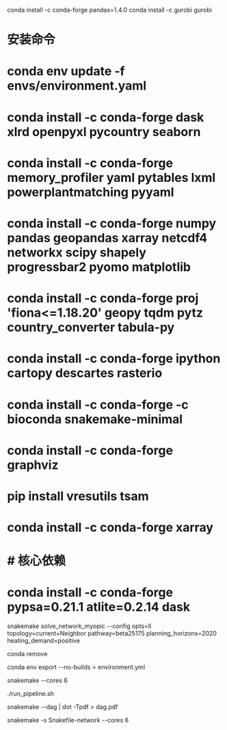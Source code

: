 conda install -c conda-forge pandas=1.4.0
conda install -c gurobi gurobi

# 安装命令
# conda env update -f envs/environment.yaml

# conda install -c conda-forge dask xlrd openpyxl pycountry seaborn
# conda install -c conda-forge memory_profiler yaml pytables lxml powerplantmatching pyyaml
# conda install -c conda-forge numpy pandas geopandas xarray netcdf4 networkx scipy shapely progressbar2 pyomo matplotlib
# conda install -c conda-forge proj 'fiona<=1.18.20' geopy tqdm pytz country_converter tabula-py
# conda install -c conda-forge ipython cartopy descartes rasterio
# conda install -c conda-forge -c bioconda snakemake-minimal
# conda install -c conda-forge graphviz
# pip install vresutils tsam
# conda install -c conda-forge xarray
# # 核心依赖
# conda install -c conda-forge pypsa=0.21.1 atlite=0.2.14 dask

snakemake solve_network_myopic --config opts=ll topology=current+Neighbor pathway=beta25175 planning_horizons=2020 heating_demand=positive

conda remove

conda env export --no-builds > environment.yml

snakemake --cores 6

./run_pipeline.sh

snakemake --dag | dot -Tpdf > dag.pdf

snakemake -s Snakefile-network --cores 6

